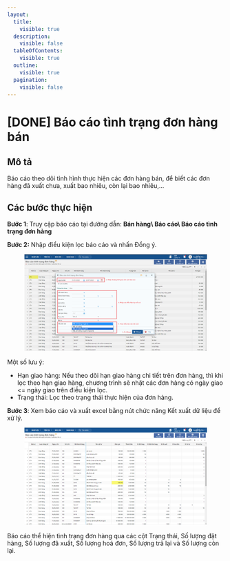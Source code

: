 ```yaml
---
layout:
  title:
    visible: true
  description:
    visible: false
  tableOfContents:
    visible: true
  outline:
    visible: true
  pagination:
    visible: false
---
```


# \[DONE] Báo cáo tình trạng đơn hàng bán

## Mô tả

Báo cáo theo dõi tình hình thực hiện các đơn hàng bán, để biết các đơn hàng đã xuất chưa, xuất bao nhiêu, còn lại bao nhiêu,...

## Các bước thực hiện

**Bước 1**: Truy cập báo cáo tại đường dẫn: **Bán hàng\ Báo cáo\ Báo cáo tình trạng đơn hàng**

**Bước 2:** Nhập điều kiện lọc báo cáo và nhấn Đồng ý.

<figure><img src="../../.gitbook/assets/Báo cáo tình trạng đơn hàng.png" alt=""><figcaption></figcaption></figure>

Một số lưu ý:

* Hạn giao hàng: Nếu theo dõi hạn giao hàng chi tiết trên đơn hàng, thì khi lọc theo hạn giao hàng, chương trình sẽ nhặt các đơn hàng có ngày giao <= ngày giao trên điều kiện lọc.
* Trạng thái: Lọc theo trạng thái thực hiện của đơn hàng.

**Bước 3**: Xem báo cáo và xuất excel bằng nút chức năng Kết xuất dữ liệu để xử lý.

<figure><img src="../../.gitbook/assets/image (51).png" alt=""><figcaption></figcaption></figure>

Báo cáo thể hiện tình trạng đơn hàng qua các cột Trạng thái, Số lượng đặt hàng, Số lượng đã xuất, Số lượng hoá đơn, Số lượng trả lại và Số lượng còn lại.

<figure><img src="https://github.com/anhplm/TC-KT/blob/main/.gitbook/assets/sb_2%20(27).png" alt=""><figcaption></figcaption></figure>
